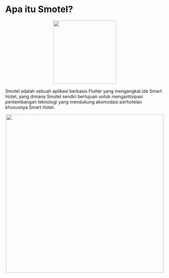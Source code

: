 # Apa itu Smotel?

<p align="center">
  <img src="https://user-images.githubusercontent.com/57904667/144227778-4ffd314e-bf27-4c7b-a2ba-9c113d61f57f.png" width="200">
</p>

Smotel adalah sebuah aplikasi berbasis Flutter yang mengangkat ide Smart Hotel, yang dimana Smotel sendiri bertujuan untuk mengantisipasi perkembangan teknologi yang mendukung akomodasi perhotelan khususnya Smart Hotel.

<p align="center">
  <img src="https://user-images.githubusercontent.com/57904667/144228075-83263654-aac1-4258-b594-f7b2ff83a21a.png" width="500">
</p>
